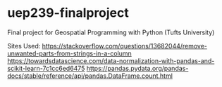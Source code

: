 # uep239-finalproject
Final project for Geospatial Programming with Python (Tufts University)

Sites Used: https://stackoverflow.com/questions/13682044/remove-unwanted-parts-from-strings-in-a-column 
https://towardsdatascience.com/data-normalization-with-pandas-and-scikit-learn-7c1cc6ed6475
https://pandas.pydata.org/pandas-docs/stable/reference/api/pandas.DataFrame.count.html